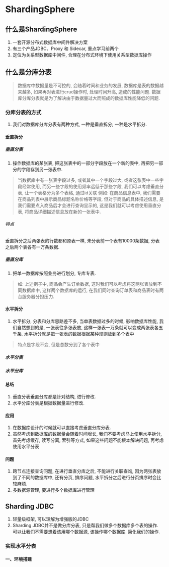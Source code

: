# ShardingSphere

## 什么是ShardingSphere

1. 一套开源分布式数据库中间件解决方案
2. 有三个产品JDBC、Proxy 和 Sidecar, 重点学习前两个
3. 定位为关系型数据库中间件, 合理在分布式环境下使用关系型数据库操作

## 什么是分库分表

> 数据库中数据量是不可控的, 会随着时间和业务的发展, 数据库是表的数据越来越多, 如果再对表进行crud操作时, 处理时间升高, 造成的性能问题.
> 数据库分库分表就是为了解决由于数据量过大而照成的数据库性能降低的问题.

### 分库分表的方式

1. 我们对数据库分库分表有两种方式, 一种是垂直拆分; 一种是水平拆分.

#### 垂直拆分

##### 垂直分表

1. 操作数据库的某张表, 把这张表中的一部分字段放在一个新的表中, 再把另一部分的字段存到另一张表中.

> 当数据库中有一张表字段过多, 或者其中一个字段过大, 或者这张表中一些字段经常使用, 而另一些字段的使用频率远低于那些字段, 我们可以考虑垂直分表, 让一个表格分为多个表格, 通过id关联
> 例如: 在商品信息表中, 我们需要在商品列表中展示商品标题名称价格等字段, 但对于商品的具体描述信息, 是我们需要点入商品后才会进行查询显示的, 这是我们就可以考虑使用垂直分表, 将商品详细描述信息放在新的一张表中.

###### 特点

垂直拆分之后两张表的行数都和原表一样, 未分表前一个表有10000条数据, 分表之后两个表各有一万条数据.

##### 垂直分库

1. 把单一数据库按照业务进行划分, 专库专表.

> 如: 上述例子中, 商品会产生订单数据, 这时我们可以考虑将这两张表放到不同数据库中, 这样两个数据库的运行, 在我们同时查询订单表和商品表时有两台服务器分担压力.

#### 水平拆分

1. 水平拆分, 分表和分库思路差不多, 当单表数据过多的时候, 影响数据库性能, 我们自然想到的是, 一张表往多张表放, 这样一张表一万条就可以变成两张表各五千条. 水平拆分就是把一张表的数据根据某种规则放到多个表中

> 特点是字段不变, 但是总数分到了各个表中

##### 水平分表

##### 水平分库

#### 总结

1. 垂直分表垂直分库都是针对结构, 进行修改.
2. 水平分库分表是根据数据量进行修改.

#### 应用

1. 在数据库设计的时候就可以直接考虑垂直分库分表.
2. 虽然考虑到数据库的数据量会随着时间增长, 我们不要考虑马上使用水平拆分, 首先考虑缓存, 读写分离, 索引等方式, 如果这些问题不能根本解决问题, 再考虑使用水平分表

#### 问题

1. 跨节点连接查询问题, 在进行垂直分库之后, 不能进行关联查询, 因为两张表放到了不同的数据库中, 还有分页, 排序问题, 水平拆分之后进行分页排序时会比较麻烦.
2. 多数据源管理, 要进行多个数据库进行管理

## Sharding JDBC

1. 轻量级框架, 可以理解为增强版的JDBC
2. Sharding JDBC并不是做分库分表, 只是帮我们做多个数据库多个表的操作. 可以让我们不需要想着该用哪个数据源, 该操作哪个数据库. 简化我们的操作.

### 实现水平分表

#### 一、环境搭建



